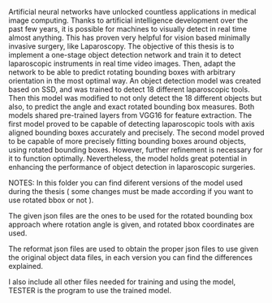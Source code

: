 Artificial neural networks have unlocked countless applications in medical image computing. Thanks to artificial intelligence development over the past few years, it is
possible for machines to visually detect in real time almost anything. This has proven
very helpful for vision based minimally invasive surgery, like Laparoscopy.
The objective of this thesis is to implement a one-stage object detection network and
train it to detect laparoscopic instruments in real time video images. Then, adapt the
network to be able to predict rotating bounding boxes with arbitrary orientation in the
most optimal way.
An object detection model was created based on SSD, and was trained to detect 18
different laparoscopic tools. Then this model was modified to not only detect the 18
different objects but also, to predict the angle and exact rotated bounding box measures.
Both models shared pre-trained layers from VGG16 for feature extraction.
The first model proved to be capable of detecting laparoscopic tools with axis aligned
bounding boxes accurately and precisely. The second model proved to be capable of
more precisely fitting bounding boxes around objects, using rotated bounding boxes.
However, further refinement is necessary for it to function optimally. Nevertheless,
the model holds great potential in enhancing the performance of object detection in
laparoscopic surgeries.



NOTES:
In this folder you can find diferent versions of the model used during the thesis ( some changes must be made according if you want to use rotated bbox or not ).

The given json files are the ones to be used for the rotated bounding box approach where rotation angle is given, and rotated bbox coordinates are used.

The reformat json files are used to obtain the proper json files to use given the original object data files, in each version you can find the differences explained.

I also include all other files needed for training and using the model, TESTER is the program to use the trained model. 


